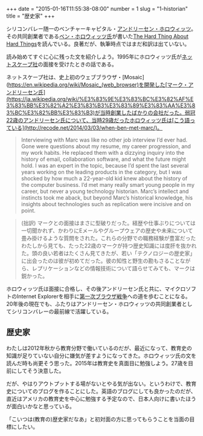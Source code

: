+++
date = "2015-01-16T11:55:38-08:00"
number = 1
slug = "1-historian"
title = "歴史家"
+++

シリコンバレー随一のベンチャーキャピタル・[アンドリーセン・ホロウィッツ](http://business.nikkeibp.co.jp/article/topics/20130822/252523/)。その共同創業者である[ベン・ホロウィッツ氏](https://en.wikipedia.org/wiki/Ben_Horowitz)が書いた[The Hard Thing About Hard Things](http://www.amazon.co.jp/Hard-Thing-About-Things-Building-ebook/dp/B00DQ845EA?tag=chibicode-22)を読んでいる。良著だが、執筆時点ではまだ和訳は出ていない。

読み始めてすぐに心に残った文を紹介しよう。1995年にホロウィッツ氏が[ネットスケープ社](https://ja.wikipedia.org/wiki/%E3%83%8D%E3%83%83%E3%83%88%E3%82%B9%E3%82%B1%E3%83%BC%E3%83%97%E3%82%B3%E3%83%9F%E3%83%A5%E3%83%8B%E3%82%B1%E3%83%BC%E3%82%B7%E3%83%A7%E3%83%B3%E3%82%BA)の面接を受けたときの話である。

ネットスケープ社は、史上初のウェブブラウザ・[Mosaic](https://en.wikipedia.org/wiki/Mosaic_(web_browser)を開発した[マーク・アンドリーセン氏](https://ja.wikipedia.org/wiki/%E3%83%9E%E3%83%BC%E3%82%AF%E3%83%BB%E3%82%A2%E3%83%B3%E3%83%89%E3%83%AA%E3%83%BC%E3%82%BB%E3%83%B3)が当時創業したばかりの会社だった。弱冠22歳のアンドリーセン氏について、当時29歳だったホロウィッツ氏は[こう語っている](http://recode.net/2014/03/03/when-ben-met-marc/)。

> Interviewing with Marc was like no other job interview I’d ever had. Gone were questions about my resume, my career progression, and my work habits. He replaced them with a dizzying inquiry into the history of email, collaboration software, and what the future might hold. I was an expert in the topic, because I’d spent the last several years working on the leading products in the category, but I was shocked by how much a 22-year-old kid knew about the history of the computer business. I’d met many really smart young people in my career, but never a young technology historian. Marc’s intellect and instincts took me aback, but beyond Marc’s historical knowledge, his insights about technologies such as replication were incisive and on point.

> (拙訳) マークとの面接はまさに型破りだった。経歴や仕事ぶりについては一切聞かれず、かわりにEメールやグループウェアの歴史や未来について畳み掛けるような質問をされた。これらの分野での職務経験が豊富だったわたしから見ても、たった22歳のマークが持つ歴史知識には度肝を抜かれた。頭の良い若者はたくさん見てきたが、若い「テクノロジーの歴史家」に出会ったのは彼が初めてだった。彼の知性と野生の勘もさることながら、レプリケーションなどの情報技術について語らせてみても、マークは鋭かった。

ホロウィッツ氏は面接に合格し、その後アンドリーセン氏と共に、マイクロソフトのInternet Explorerを相手に[第一次ブラウザ戦争](https://ja.wikipedia.org/wiki/%E3%83%96%E3%83%A9%E3%82%A6%E3%82%B6%E6%88%A6%E4%BA%89)への道を歩むことになる。20年後の現在でも、ふたりはアンドリーセン・ホロウィッツの共同創業者としてシリコンバレーの最前線で活躍している。

## 歴史家

わたしは2012年秋から教育分野で働いているのだが、最近になって、教育史の知識が足りていない自分に嫌気が差すようになってきた。ホロウィッツ氏の文を読んだ時も尚更そう思った。2015年は教育史を真面目に勉強しよう。27歳を目前にしてそう決意した。

だが、やはりアウトプットする場がないとやる気が出ない。というわけで、教育史についてのブログを作ることにした。英語のブログにしても良かったのだが、直近はアメリカの教育史を中心に勉強する予定なので、日本人向けに書いたほうが面白いかなと思っている。

「こいつは(教育の)歴史家だなあ」と初対面の方に思ってもらうことを当面の目標にしたい。
